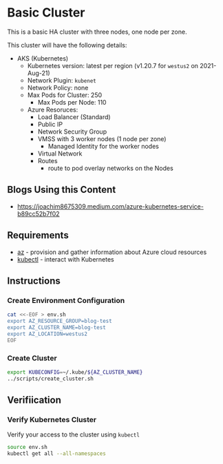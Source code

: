 # Basic Cluster

This is a basic HA cluster with three nodes, one node per zone.

This cluster will have the following details:

* AKS (Kubernetes)
  * Kubernetes version: latest per region (v1.20.7 for `westus2` on 2021-Aug-21)
  * Network Plugin: `kubenet`
  * Network Policy: none
  * Max Pods for Cluster: 250
    * Max Pods per Node: 110
  * Azure Resoruces:
    * Load Balancer (Standard)
    * Public IP
    * Network Security Group
    * VMSS with 3 worker nodes (1 node per zone)
      * Managed Identity for the worker nodes
    * Virtual Network
    * Routes
      * route to pod overlay networks on the Nodes

## Blogs Using this Content

* https://joachim8675309.medium.com/azure-kubernetes-service-b89cc52b7f02

## Requirements

  * [az](https://docs.microsoft.com/cli/azure/install-azure-cli) - provision and gather information about Azure cloud resources
  * [kubectl](https://kubernetes.io/docs/tasks/tools/) - interact with Kubernetes

## Instructions

### Create Environment Configuration

```bash
cat <<-EOF > env.sh
export AZ_RESOURCE_GROUP=blog-test
export AZ_CLUSTER_NAME=blog-test
export AZ_LOCATION=westus2
EOF
```

### Create Cluster

```bash
export KUBECONFIG=~/.kube/${AZ_CLUSTER_NAME}
../scripts/create_cluster.sh
```

## Verifiication

### Verify Kubernetes Cluster

Verify your access to the cluster using `kubectl`

```bash
source env.sh
kubectl get all --all-namespaces
```
